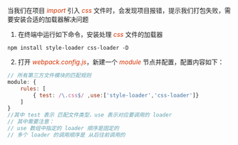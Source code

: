 当我们在项目 *<font color="#d63200">import</font>* 引入 *<font color="#d63200">css</font>* 文件时，会发现项目报错，提示我们打包失败，需要安装合适的加载器解决问题
1. 在终端中运行如下命令，安装处理 *<font color="#d63200">css</font>* 文件的加载器
```Shell
npm install style-loader css-loader -D
```
2. 打开 *<font color="#d63200">webpack.config.js</font>*，新建一个 *<font color="#d63200">module</font>* 节点并配置，配置内容如下：
```js
// 所有第三方文件模块的匹配规则
module: {
    rules: [
        { test: /\.css$/ ,use:['style-loader','css-loader']}
    ]
}
//其中 test 表示 匹配文件类型，use 表示对应要调用的 loader
// 其中需要注意：
// use 数组中指定的 loader 顺序是固定的
// 多个 loader 的调用顺序是 从后往前调用的
``` 


